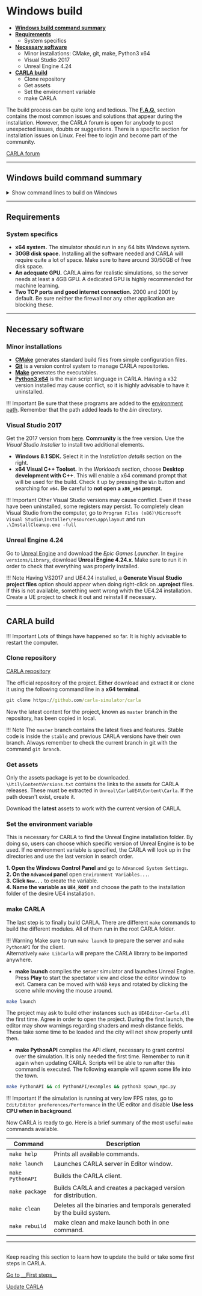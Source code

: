 # Windows build

* [__Windows build command summary__](#windows-build-command-summary)  
* [__Requirements__](#requirements)  
	* System specifics
* [__Necessary software__](#necessary-software)  
	* Minor installations: CMake, git, make, Python3 x64  
	* Visual Studio 2017
	* Unreal Engine 4.24 
* [__CARLA build__](#carla-build)  
	* Clone repository  
	* Get assets  
	* Set the environment variable  
	* make CARLA  

The build process can be quite long and tedious. The **[F.A.Q.](build_faq.md)** section contains the most common issues and solutions that appear during the installation. However, the CARLA forum is open for anybody to post unexpected issues, doubts or suggestions. There is a specific section for installation issues on Linux. Feel free to login and become part of the community. 

<div class="build-buttons">
<p>
<a href="https://forum.carla.org/" target="_blank" class="btn btn-neutral" title="Go to the CARLA forum">
CARLA forum</a>
</p>
</div>

---
## Windows build command summary 

<details>
<summary> Show command lines to build on Windows</summary>

!!! Important
    To execute the "make" commands below, you MUST use the Visual Studio 2017 native console x64 WITH administrator rights, otherwise you may be getting permission errors.
	
```sh
# Make sure to meet the minimum requirements.

# Necessary software: 
#   CMake
#   Git
#   Make
#   Python3 x64
#   Unreal Engine 4.24
#   Visual Studio 2017 with Windows 8.1 SDK and x64 Visual C++ Toolset.

# Set environment variables for the software

# Clone the CARLA repository
git clone https://github.com/carla-simulator/carla

# make the CARLA server and the CARLA client
make launch
make PythonAPI

# Press play in the Editor to initialize the server, and run an example script to test CARLA. 
cd PythonAPI/Examples && python3 spawn_npc.py
```
</details>

---
## Requirements

### System specifics

* __x64 system.__ The simulator should run in any 64 bits Windows system.  
* __30GB disk space.__ Installing all the software needed and CARLA will require quite a lot of space. Make sure to have around 30/50GB of free disk space.  
* __An adequate GPU.__ CARLA aims for realistic simulations, so the server needs at least a 4GB GPU. A dedicated GPU is highly recommended for machine learning. 
* __Two TCP ports and good internet connection.__ 2000 and 2001 by default. Be sure neither the firewall nor any other application are blocking these. 

---
## Necessary software
### Minor installations

* [__CMake__](https://cmake.org/download/) generates standard build files from simple configuration files.  
* [__Git__](https://git-scm.com/downloads) is a version control system to manage CARLA repositories.  
* [__Make__](http://gnuwin32.sourceforge.net/packages/make.htm) generates the executables.  
* [__Python3 x64__](https://www.python.org/downloads/) is the main script language in CARLA. Having a x32 version installed may cause conflict, so it is highly advisable to have it uninstalled.  

!!! Important
    Be sure that these programs are added to the [environment path](https://www.java.com/en/download/help/path.xml). Remember that the path added leads to the _bin_ directory.  


### Visual Studio 2017

Get the 2017 version from [here](https://developerinsider.co/download-visual-studio-2017-web-installer-iso-community-professional-enterprise/). __Community__ is the free version. Use the _Visual Studio Installer_ to install two additional elements. 

* __Windows 8.1 SDK.__ Select it in the _Installation details_ section on the right.  
* __x64 Visual C++ Toolset.__ In the _Workloads_ section, choose __Desktop development with C++__. This will enable a x64 command prompt that will be used for the build. Check it up by pressing the `Win` button and searching for `x64`. Be careful to __not open a `x86_x64` prompt__.  

!!! Important
    Other Visual Studio versions may cause conflict. Even if these have been uninstalled, some registers may persist. To completely clean Visual Studio from the computer, go to `Program Files (x86)\Microsoft Visual Studio\Installer\resources\app\layout` and run `.\InstallCleanup.exe -full`  

### Unreal Engine 4.24

Go to [Unreal Engine](https://www.unrealengine.com/download) and download the _Epic Games Launcher_. In `Engine versions/Library`, download __Unreal Engine 4.24.x__. Make sure to run it in order to check that everything was properly installed.  

!!! Note 
    Having VS2017 and UE4.24 installed, a __Generate Visual Studio project files__ option should appear when doing right-click on __.uproject__ files. If this is not available, something went wrong whith the UE4.24 installation. Create a UE project to check it out and reinstall if necessary. 

---
## CARLA build

!!! Important
    Lots of things have happened so far. It is highly advisable to restart the computer.  

### Clone repository

<div class="build-buttons">
<p>
<a href="https://github.com/carla-simulator/carla" target="_blank" class="btn btn-neutral" title="Go to the CARLA repository">
<span class="icon icon-github"></span> CARLA repository</a>
</p>
</div>

The official repository of the project. Either download and extract it or clone it using the following command line in a **x64 terminal**.

```cmd
git clone https://github.com/carla-simulator/carla
```

Now the latest content for the project, known as `master` branch in the repository, has been copied in local. 

!!! Note
    The `master` branch contains the latest fixes and features. Stable code is inside the `stable` and previous CARLA versions have their own branch. Always remember to check the current branch in git with the command `git branch`. 

### Get assets

Only the assets package is yet to be downloaded. `\Util\ContentVersions.txt` contains the links to the assets for CARLA releases. These must be extracted in `Unreal\CarlaUE4\Content\Carla`. If the path doesn't exist, create it.  

Download the __latest__ assets to work with the current version of CARLA.

### Set the environment variable

This is necessary for CARLA to find the Unreal Engine installation folder. By doing so, users can choose which specific version of Unreal Engine is to be used. If no environment variable is specified, the CARLA will look up in the directories and use the last version in search order.  

__1.   Open the Windows Control Panel__ and go to `Advanced System Settings`.  
__2.   On the `Advanced` panel__ open `Environment Variables...`.  
__3.   Click `New...`__ to create the variable.  
__4.   Name the variable as `UE4_ROOT`__ and choose the path to the installation folder of the desire UE4 installation.  

### make CARLA

The last step is to finally build CARLA. There are different `make` commands to build the different modules. All of them run in the root CARLA folder.  

!!! Warning
    Make sure to run `make launch` to prepare the server and `make PythonAPI` for the client.  
    Alternatively `make LibCarla` will prepare the CARLA library to be imported anywhere. 

* __make launch__ compiles the server simulator and launches Unreal Engine. Press **Play** to start the spectator view and close the editor window to exit. Camera can be moved with `WASD` keys and rotated by clicking the scene while moving the mouse around.  
```sh
make launch
```  
The project may ask to build other instances such as `UE4Editor-Carla.dll` the first time. Agree in order to open the project. During the first launch, the editor may show warnings regarding shaders and mesh distance fields. These take some time to be loaded and the city will not show properly until then.  

* __make PythonAPI__ compiles the API client, necessary to grant control over the simulation. It is only needed the first time. Remember to run it again when updating CARLA. Scripts will be able to run after this command is executed. The following example will spawn some life into the town.  

```sh
make PythonAPI && cd PythonAPI/examples && python3 spawn_npc.py
``` 
!!! Important
    If the simulation is running at very low FPS rates, go to `Edit/Editor preferences/Performance` in the UE editor and disable __Use less CPU when in background__. 

Now CARLA is ready to go. Here is a brief summary of the most useful `make` commands available.  

<table class ="defTable">
<thead>
<th>Command</th>
<th>Description</th>
</thead>
<tbody>
<td>
<code>make help</code> </td>
<td>Prints all available commands.</td>
</tr>
<tr>
<td><code>make launch</code></td>
<td>Launches CARLA server in Editor window.</td>
</tr>
<tr>
<td><code>make PythonAPI</code></td>
<td>Builds the CARLA client.</td>
</tr>
<tr>
<td><code>make package</code></td>
<td>Builds CARLA and creates a packaged version for distribution.</td>
</tr>
<tr>
<td><code>make clean</code></td>
<td>Deletes all the binaries and temporals generated by the build system.</td>
</tr>
<tr>
<td><code>make rebuild</code></td>
<td>make clean and make launch both in one command.</td>
</tbody>
</table>

---
<br>
Keep reading this section to learn how to update the build or take some first steps in CARLA. 
<div class="build-buttons">
<p>
<a href="../core_concepts" target="_blank" class="btn btn-neutral" title="Learn about CARLA core concepts">
Go to __First steps__</a>
</p>

<p>
<a href="../build_update" target="_blank" class="btn btn-neutral" title="Learn how to update the build">
Update CARLA</a>
</p>
</div>




